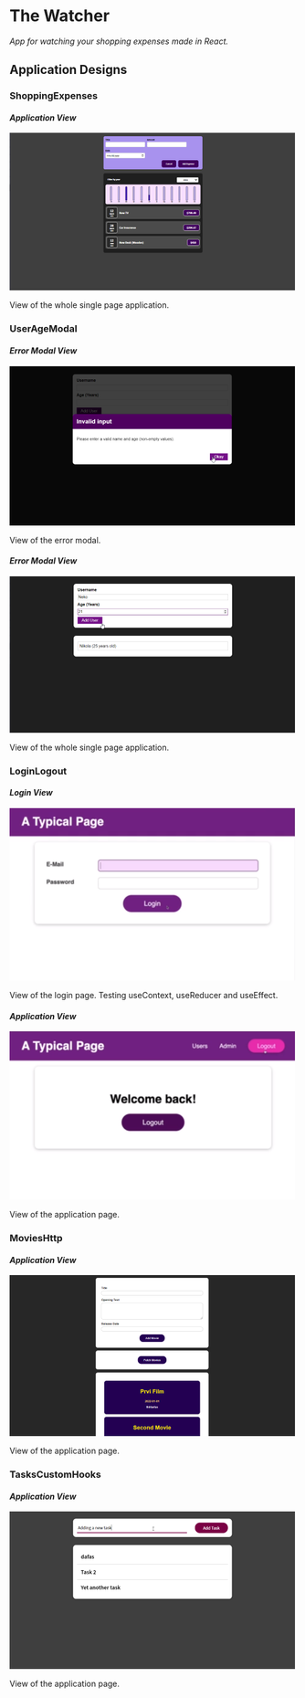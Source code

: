 # The Watcher

*App for watching your shopping expenses made in React.*


## Application Designs

### ShoppingExpenses

#### *Application View*
![Application View](git-image/image1.png)

View of the whole single page application.

### UserAgeModal

#### *Error Modal View*
![Error Modal View](git-image/image2.png)

View of the error modal.

#### *Error Modal View*
![Application View](git-image/image3.png)

View of the whole single page application.

### LoginLogout

#### *Login View*
![Login View](git-image/image4.png)

View of the login page. Testing useContext, useReducer and useEffect.

#### *Application View*
![Application View](git-image/image5.png)

View of the application page.

### MoviesHttp

#### *Application View*
![Application View](git-image/image6.png)

View of the application page.

### TasksCustomHooks

#### *Application View*
![Application View](git-image/image7.png)

View of the application page.